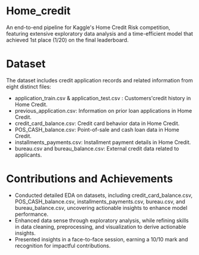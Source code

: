 # Home_credit
An end-to-end pipeline for Kaggle's Home Credit Risk competition, featuring extensive exploratory data analysis and a time-efficient model that achieved 1st place (1/20) on the final leaderboard.
# Dataset
The dataset includes credit application records and related information from eight distinct files:
- application_train.csv & application_test.csv : Customers'credit history in Home Credit.
- previous_application.csv: Information on prior loan applications in Home Credit.
- credit_card_balance.csv: Credit card behavior data in Home Credit.
- POS_CASH_balance.csv: Point-of-sale and cash loan data in Home Credit.
- installments_payments.csv: Installment payment details in Home Credit.
- bureau.csv and bureau_balance.csv: External credit data related to applicants.
# Contributions and Achievements
- Conducted detailed EDA on datasets, including credit_card_balance.csv, POS_CASH_balance.csv, installments_payments.csv, bureau.csv, and bureau_balance.csv, uncovering actionable insights to enhance model performance.
- Enhanced data sense through exploratory analysis, while refining skills in data cleaning, preprocessing, and visualization to derive actionable insights.
- Presented insights in a face-to-face session, earning a 10/10 mark and recognition for impactful contributions.
